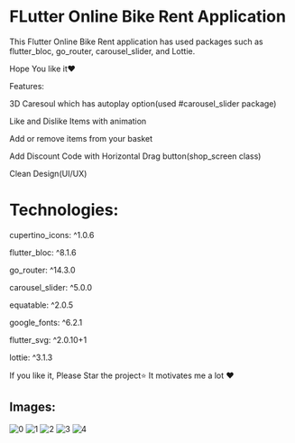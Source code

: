 # FLutter Online Bike Rent Application

This Flutter Online Bike Rent application has used packages such as flutter_bloc, go_router, carousel_slider, and Lottie. 

Hope You like it❤️

Features:

3D Caresoul which has autoplay option(used #carousel_slider package)

Like and Dislike Items with animation

Add or remove items from your basket

Add Discount Code with Horizontal Drag button(shop_screen class)

Clean Design(UI/UX)


# Technologies:

  cupertino_icons: ^1.0.6

  flutter_bloc: ^8.1.6
  
  go_router: ^14.3.0
  
  carousel_slider: ^5.0.0
  
  equatable: ^2.0.5
  
  google_fonts: ^6.2.1
  
  flutter_svg: ^2.0.10+1
  
  lottie: ^3.1.3


If you like it, Please Star the project⭐️ 
It motivates me a lot ❤️



## Images:  

![0](docs/screenshots/img0.png) 
![1](docs/screenshots/img1.png) 
![2](docs/screenshots/img2.png) 
![3](docs/screenshots/img3.png) 
![4](docs/screenshots/img4.png) 


